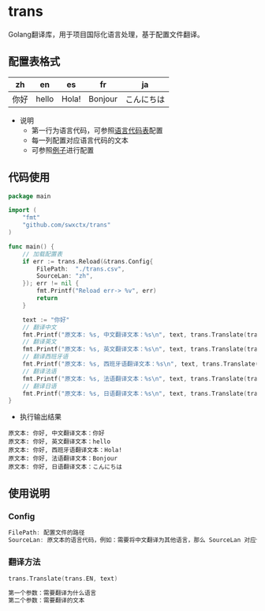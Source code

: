# trans
Golang翻译库，用于项目国际化语言处理，基于配置文件翻译。

## 配置表格式

|  zh | en  | es  |  fr | ja  |
| ------------ | ------------ | ------------ | ------------ | ------------ |
| 你好  |  hello | Hola!  |  Bonjour |  こんにちは |

- 说明
  - 第一行为语言代码，可参照[语言代码表](http://www.lingoes.net/zh/translator/langcode.htm)配置
  - 每一列配置对应语言代码的文本
  - 可参照[例子](./example/trans.csv)进行配置

## 代码使用

```go
package main

import (
	"fmt"
	"github.com/swxctx/trans"
)

func main() {
	// 加载配置表
	if err := trans.Reload(&trans.Config{
		FilePath:  "./trans.csv",
		SourceLan: "zh",
	}); err != nil {
		fmt.Printf("Reload err-> %v", err)
		return
	}

	text := "你好"
	// 翻译中文
	fmt.Printf("原文本: %s, 中文翻译文本：%s\n", text, trans.Translate(trans.ZH, text))
	// 翻译英文
	fmt.Printf("原文本: %s, 英文翻译文本：%s\n", text, trans.Translate(trans.EN, text))
	// 翻译西班牙语
	fmt.Printf("原文本: %s, 西班牙语翻译文本：%s\n", text, trans.Translate(trans.ES, text))
	// 翻译法语
	fmt.Printf("原文本: %s, 法语翻译文本：%s\n", text, trans.Translate(trans.FR, text))
	// 翻译日语
	fmt.Printf("原文本: %s, 日语翻译文本：%s\n", text, trans.Translate(trans.JA, text))
}
```

- 执行输出结果

```shell
原文本: 你好, 中文翻译文本：你好
原文本: 你好, 英文翻译文本：hello
原文本: 你好, 西班牙语翻译文本：Hola!
原文本: 你好, 法语翻译文本：Bonjour
原文本: 你好, 日语翻译文本：こんにちは
```

## 使用说明

### Config

```go
FilePath: 配置文件的路径
SourceLan: 原文本的语言代码，例如：需要将中文翻译为其他语言，那么 SourceLan 对应值得为 zh，如果是将英语翻译为其他语言，那么值为 en
```

### 翻译方法

```go
trans.Translate(trans.EN, text)

第一个参数：需要翻译为什么语言
第二个参数：需要翻译的文本
```